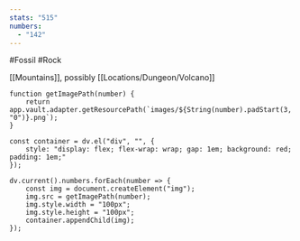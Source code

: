 ```yaml
---
stats: "515"
numbers:
  - "142"
---
```

#Fossil #Rock

[[Mountains]], possibly [[Locations/Dungeon/Volcano]]

```dataviewjs
function getImagePath(number) {
    return app.vault.adapter.getResourcePath(`images/${String(number).padStart(3, "0")}.png`);
}

const container = dv.el("div", "", {
    style: "display: flex; flex-wrap: wrap; gap: 1em; background: red; padding: 1em;"
});

dv.current().numbers.forEach(number => {
    const img = document.createElement("img");
    img.src = getImagePath(number);
    img.style.width = "100px";
    img.style.height = "100px";
    container.appendChild(img);
});
```
